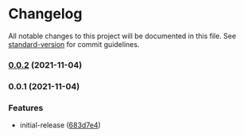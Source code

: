 # Changelog

All notable changes to this project will be documented in this file. See [standard-version](https://github.com/conventional-changelog/standard-version) for commit guidelines.

### [0.0.2](https://github.com/meza/tsconfig-base/compare/v0.0.1...v0.0.2) (2021-11-04)

### 0.0.1 (2021-11-04)


### Features

* initial-release ([683d7e4](https://github.com/meza/tsconfig-base/commit/683d7e4ca17caa677e1f69f428d108e7da7eda71))
